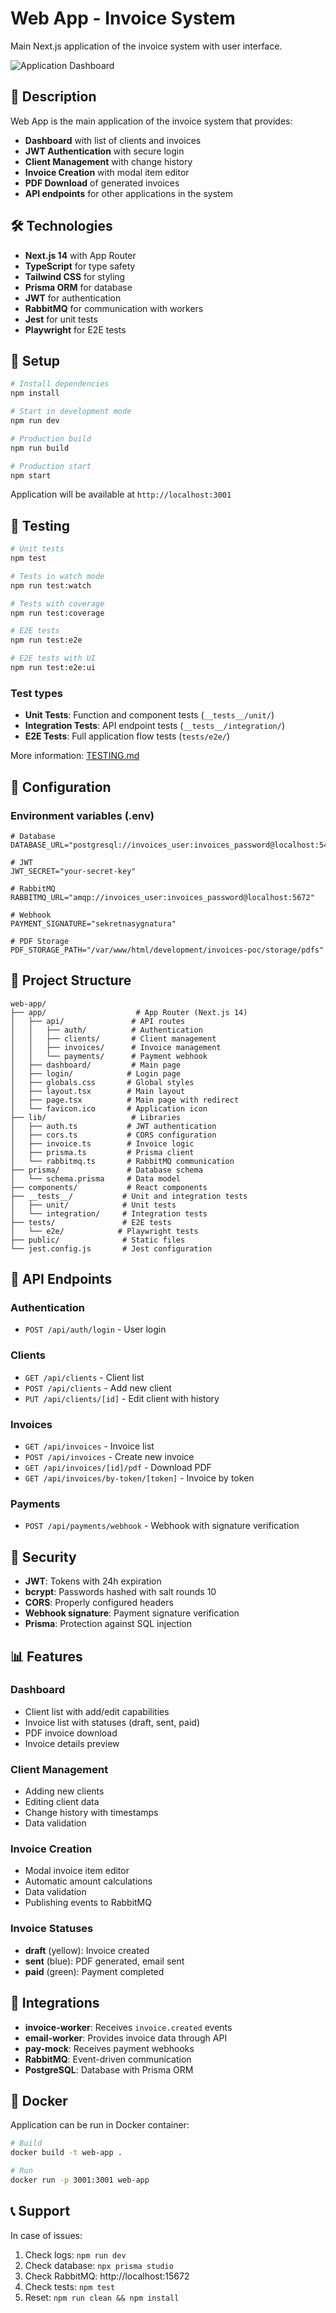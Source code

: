 # Web App - Invoice System

Main Next.js application of the invoice system with user interface.

![Application Dashboard](../../assets/screen.png)

## 🚀 Description

Web App is the main application of the invoice system that provides:
- **Dashboard** with list of clients and invoices
- **JWT Authentication** with secure login
- **Client Management** with change history
- **Invoice Creation** with modal item editor
- **PDF Download** of generated invoices
- **API endpoints** for other applications in the system

## 🛠️ Technologies

- **Next.js 14** with App Router
- **TypeScript** for type safety
- **Tailwind CSS** for styling
- **Prisma ORM** for database
- **JWT** for authentication
- **RabbitMQ** for communication with workers
- **Jest** for unit tests
- **Playwright** for E2E tests

## 🚀 Setup

```bash
# Install dependencies
npm install

# Start in development mode
npm run dev

# Production build
npm run build

# Production start
npm start
```

Application will be available at `http://localhost:3001`

## 🧪 Testing

```bash
# Unit tests
npm test

# Tests in watch mode
npm run test:watch

# Tests with coverage
npm run test:coverage

# E2E tests
npm run test:e2e

# E2E tests with UI
npm run test:e2e:ui
```

### Test types
- **Unit Tests**: Function and component tests (`__tests__/unit/`)
- **Integration Tests**: API endpoint tests (`__tests__/integration/`)
- **E2E Tests**: Full application flow tests (`tests/e2e/`)

More information: [TESTING.md](./TESTING.md)

## 🔧 Configuration

### Environment variables (.env)
```env
# Database
DATABASE_URL="postgresql://invoices_user:invoices_password@localhost:5433/invoices_db"

# JWT
JWT_SECRET="your-secret-key"

# RabbitMQ
RABBITMQ_URL="amqp://invoices_user:invoices_password@localhost:5672"

# Webhook
PAYMENT_SIGNATURE="sekretnasygnatura"

# PDF Storage
PDF_STORAGE_PATH="/var/www/html/development/invoices-poc/storage/pdfs"
```

## 📁 Project Structure

```
web-app/
├── app/                    # App Router (Next.js 14)
│   ├── api/               # API routes
│   │   ├── auth/          # Authentication
│   │   ├── clients/       # Client management
│   │   ├── invoices/      # Invoice management
│   │   └── payments/      # Payment webhook
│   ├── dashboard/         # Main page
│   ├── login/            # Login page
│   ├── globals.css       # Global styles
│   ├── layout.tsx        # Main layout
│   ├── page.tsx          # Main page with redirect
│   └── favicon.ico       # Application icon
├── lib/                   # Libraries
│   ├── auth.ts           # JWT authentication
│   ├── cors.ts           # CORS configuration
│   ├── invoice.ts        # Invoice logic
│   ├── prisma.ts         # Prisma client
│   └── rabbitmq.ts       # RabbitMQ communication
├── prisma/               # Database schema
│   └── schema.prisma     # Data model
├── components/           # React components
├── __tests__/           # Unit and integration tests
│   ├── unit/            # Unit tests
│   └── integration/     # Integration tests
├── tests/               # E2E tests
│   └── e2e/            # Playwright tests
├── public/              # Static files
└── jest.config.js       # Jest configuration
```

## 🔄 API Endpoints

### Authentication
- `POST /api/auth/login` - User login

### Clients
- `GET /api/clients` - Client list
- `POST /api/clients` - Add new client
- `PUT /api/clients/[id]` - Edit client with history

### Invoices
- `GET /api/invoices` - Invoice list
- `POST /api/invoices` - Create new invoice
- `GET /api/invoices/[id]/pdf` - Download PDF
- `GET /api/invoices/by-token/[token]` - Invoice by token

### Payments
- `POST /api/payments/webhook` - Webhook with signature verification

## 🔐 Security

- **JWT**: Tokens with 24h expiration
- **bcrypt**: Passwords hashed with salt rounds 10
- **CORS**: Properly configured headers
- **Webhook signature**: Payment signature verification
- **Prisma**: Protection against SQL injection

## 📊 Features

### Dashboard
- Client list with add/edit capabilities
- Invoice list with statuses (draft, sent, paid)
- PDF invoice download
- Invoice details preview

### Client Management
- Adding new clients
- Editing client data
- Change history with timestamps
- Data validation

### Invoice Creation
- Modal invoice item editor
- Automatic amount calculations
- Data validation
- Publishing events to RabbitMQ

### Invoice Statuses
- **draft** (yellow): Invoice created
- **sent** (blue): PDF generated, email sent
- **paid** (green): Payment completed

## 🔗 Integrations

- **invoice-worker**: Receives `invoice.created` events
- **email-worker**: Provides invoice data through API
- **pay-mock**: Receives payment webhooks
- **RabbitMQ**: Event-driven communication
- **PostgreSQL**: Database with Prisma ORM

## 🐳 Docker

Application can be run in Docker container:

```bash
# Build
docker build -t web-app .

# Run
docker run -p 3001:3001 web-app
```

## 📞 Support

In case of issues:
1. Check logs: `npm run dev`
2. Check database: `npx prisma studio`
3. Check RabbitMQ: http://localhost:15672
4. Check tests: `npm test`
5. Reset: `npm run clean && npm install`
